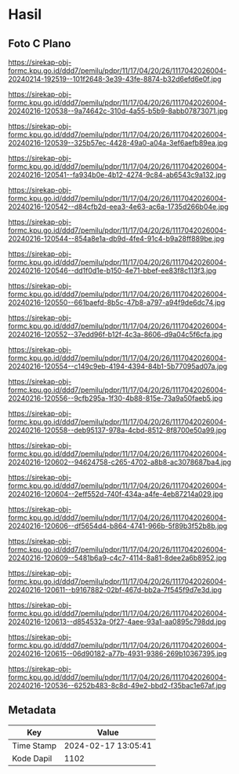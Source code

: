 # Hasil

## Foto C Plano

https://sirekap-obj-formc.kpu.go.id/ddd7/pemilu/pdpr/11/17/04/20/26/1117042026004-20240214-192519--101f2648-3e39-43fe-8874-b32d6efd6e0f.jpg

https://sirekap-obj-formc.kpu.go.id/ddd7/pemilu/pdpr/11/17/04/20/26/1117042026004-20240216-120538--9a74642c-310d-4a55-b5b9-8abb07873071.jpg

https://sirekap-obj-formc.kpu.go.id/ddd7/pemilu/pdpr/11/17/04/20/26/1117042026004-20240216-120539--325b57ec-4428-49a0-a04a-3ef6aefb89ea.jpg

https://sirekap-obj-formc.kpu.go.id/ddd7/pemilu/pdpr/11/17/04/20/26/1117042026004-20240216-120541--fa934b0e-4b12-4274-9c84-ab6543c9a132.jpg

https://sirekap-obj-formc.kpu.go.id/ddd7/pemilu/pdpr/11/17/04/20/26/1117042026004-20240216-120542--d84cfb2d-eea3-4e63-ac6a-1735d266b04e.jpg

https://sirekap-obj-formc.kpu.go.id/ddd7/pemilu/pdpr/11/17/04/20/26/1117042026004-20240216-120544--854a8e1a-db9d-4fe4-91c4-b9a28ff889be.jpg

https://sirekap-obj-formc.kpu.go.id/ddd7/pemilu/pdpr/11/17/04/20/26/1117042026004-20240216-120546--dd1f0d1e-b150-4e71-bbef-ee83f8c113f3.jpg

https://sirekap-obj-formc.kpu.go.id/ddd7/pemilu/pdpr/11/17/04/20/26/1117042026004-20240216-120550--661baefd-8b5c-47b8-a797-a94f9de6dc74.jpg

https://sirekap-obj-formc.kpu.go.id/ddd7/pemilu/pdpr/11/17/04/20/26/1117042026004-20240216-120552--37edd96f-b12f-4c3a-8606-d9a04c5f6cfa.jpg

https://sirekap-obj-formc.kpu.go.id/ddd7/pemilu/pdpr/11/17/04/20/26/1117042026004-20240216-120554--c149c9eb-4194-4394-84b1-5b77095ad07a.jpg

https://sirekap-obj-formc.kpu.go.id/ddd7/pemilu/pdpr/11/17/04/20/26/1117042026004-20240216-120556--9cfb295a-1f30-4b88-815e-73a9a50faeb5.jpg

https://sirekap-obj-formc.kpu.go.id/ddd7/pemilu/pdpr/11/17/04/20/26/1117042026004-20240216-120558--deb95137-978a-4cbd-8512-8f8700e50a99.jpg

https://sirekap-obj-formc.kpu.go.id/ddd7/pemilu/pdpr/11/17/04/20/26/1117042026004-20240216-120602--94624758-c265-4702-a8b8-ac3078687ba4.jpg

https://sirekap-obj-formc.kpu.go.id/ddd7/pemilu/pdpr/11/17/04/20/26/1117042026004-20240216-120604--2eff552d-740f-434a-a4fe-4eb87214a029.jpg

https://sirekap-obj-formc.kpu.go.id/ddd7/pemilu/pdpr/11/17/04/20/26/1117042026004-20240216-120606--df5654d4-b864-4741-966b-5f89b3f52b8b.jpg

https://sirekap-obj-formc.kpu.go.id/ddd7/pemilu/pdpr/11/17/04/20/26/1117042026004-20240216-120609--5481b6a9-c4c7-4114-8a81-8dee2a6b8952.jpg

https://sirekap-obj-formc.kpu.go.id/ddd7/pemilu/pdpr/11/17/04/20/26/1117042026004-20240216-120611--b9167882-02bf-467d-bb2a-7f545f9d7e3d.jpg

https://sirekap-obj-formc.kpu.go.id/ddd7/pemilu/pdpr/11/17/04/20/26/1117042026004-20240216-120613--d854532a-0f27-4aee-93a1-aa0895c798dd.jpg

https://sirekap-obj-formc.kpu.go.id/ddd7/pemilu/pdpr/11/17/04/20/26/1117042026004-20240216-120615--06d90182-a77b-4931-9386-269b10367395.jpg

https://sirekap-obj-formc.kpu.go.id/ddd7/pemilu/pdpr/11/17/04/20/26/1117042026004-20240216-120536--6252b483-8c8d-49e2-bbd2-f35bac1e67af.jpg


## Metadata

| Key        | Value               |
| ---------- | ------------------- |
| Time Stamp | 2024-02-17 13:05:41 |
| Kode Dapil | 1102                |



